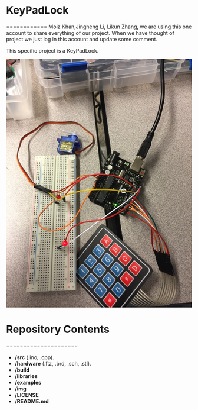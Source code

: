 # KeyPadLock
============
Moiz Khan,Jingneng Li, Likun Zhang, we are using this one account to share everything of our project. When we have thought of project we just log in this account and update some comment.

This specific project is a KeyPadLock. 

![image](https://github.com/RubyInferno/KeyPadLock/blob/master/Images/%E7%85%A7%E7%89%87%202017-8-7%2015%2036%2033.jpg?raw=true)

# Repository Contents
=====================
* **/src** (.ino, .cpp).
* **/hardware** (.ftz, .brd, .sch, .stl).
* **/build** 
* **/libraries**
* **/examples** 
* **/img** 
* **/LICENSE** 
* **/README.md** 
